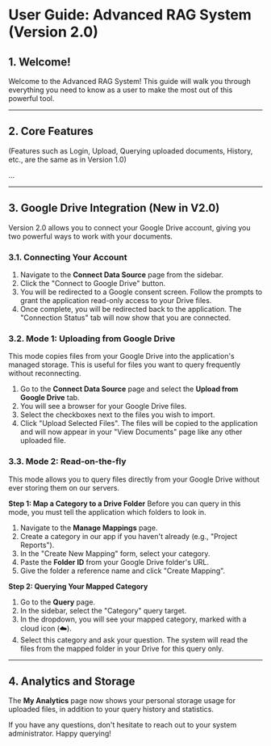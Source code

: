 # User Guide: Advanced RAG System (Version 2.0)

## 1. Welcome!

Welcome to the Advanced RAG System! This guide will walk you through everything you need to know as a user to make the most out of this powerful tool.

---

## 2. Core Features

(Features such as Login, Upload, Querying uploaded documents, History, etc., are the same as in Version 1.0)

...

---

## 3. Google Drive Integration (New in V2.0)

Version 2.0 allows you to connect your Google Drive account, giving you two powerful ways to work with your documents.

### 3.1. Connecting Your Account
1.  Navigate to the **Connect Data Source** page from the sidebar.
2.  Click the "Connect to Google Drive" button.
3.  You will be redirected to a Google consent screen. Follow the prompts to grant the application read-only access to your Drive files.
4.  Once complete, you will be redirected back to the application. The "Connection Status" tab will now show that you are connected.

### 3.2. Mode 1: Uploading from Google Drive
This mode copies files from your Google Drive into the application's managed storage. This is useful for files you want to query frequently without reconnecting.

1.  Go to the **Connect Data Source** page and select the **Upload from Google Drive** tab.
2.  You will see a browser for your Google Drive files.
3.  Select the checkboxes next to the files you wish to import.
4.  Click "Upload Selected Files". The files will be copied to the application and will now appear in your "View Documents" page like any other uploaded file.

### 3.3. Mode 2: Read-on-the-fly
This mode allows you to query files directly from your Google Drive without ever storing them on our servers.

**Step 1: Map a Category to a Drive Folder**
Before you can query in this mode, you must tell the application which folders to look in.
1.  Navigate to the **Manage Mappings** page.
2.  Create a category in our app if you haven't already (e.g., "Project Reports").
3.  In the "Create New Mapping" form, select your category.
4.  Paste the **Folder ID** from your Google Drive folder's URL.
5.  Give the folder a reference name and click "Create Mapping".

**Step 2: Querying Your Mapped Category**
1.  Go to the **Query** page.
2.  In the sidebar, select the "Category" query target.
3.  In the dropdown, you will see your mapped category, marked with a cloud icon (☁️).
4.  Select this category and ask your question. The system will read the files from the mapped folder in your Drive for this query only.

---

## 4. Analytics and Storage

The **My Analytics** page now shows your personal storage usage for uploaded files, in addition to your query history and statistics.

If you have any questions, don't hesitate to reach out to your system administrator. Happy querying!
